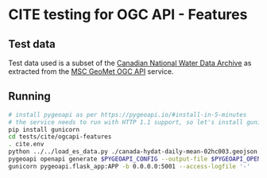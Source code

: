 # CITE testing for OGC API - Features

## Test data

Test data used is a subset of the [Canadian National Water Data Archive](https://www.canada.ca/en/environment-climate-change/services/water-overview/quantity/monitoring/survey/data-products-services/national-archive-hydat.html)
as extracted from the [MSC GeoMet OGC API](https://eccc-msc.github.io/open-data/msc-geomet/web-services_en/#ogc-api-features) service.

## Running

```bash
# install pygeoapi as per https://pygeoapi.io/#install-in-5-minutes
# the service needs to run with HTTP 1.1 support, so let's install gunicorn
pip install gunicorn
cd tests/cite/ogcapi-features
. cite.env
python ../../load_es_data.py ./canada-hydat-daily-mean-02hc003.geojson IDENTIFIER
pygeoapi openapi generate $PYGEOAPI_CONFIG --output-file $PYGEOAPI_OPENAPI
gunicorn pygeoapi.flask_app:APP -b 0.0.0.0:5001 --access-logfile '-'
```
